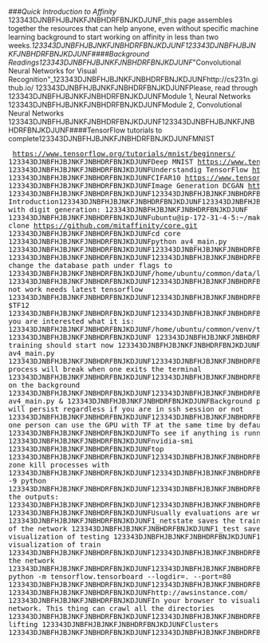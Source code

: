 ###_Quick Introduction to Affinity_  123343DJNBFHJBJNKFJNBHDRFBNJKDJUNF_this page assembles together the resources that can help anyone, even without specific machine learning background to start working on affinity in less than two weeks._123343DJNBFHJBJNKFJNBHDRFBNJKDJUNF123343DJNBFHJBJNKFJNBHDRFBNJKDJUNF####Background Readings123343DJNBFHJBJNKFJNBHDRFBNJKDJUNF_"Convolutional Neural Networks for Visual Recognition"_123343DJNBFHJBJNKFJNBHDRFBNJKDJUNFhttp://cs231n.github.io/  123343DJNBFHJBJNKFJNBHDRFBNJKDJUNFPlease, read through  123343DJNBFHJBJNKFJNBHDRFBNJKDJUNFModule 1, Neural Networks      123343DJNBFHJBJNKFJNBHDRFBNJKDJUNFModule 2, Convolutional Neural Networks   123343DJNBFHJBJNKFJNBHDRFBNJKDJUNF123343DJNBFHJBJNKFJNBHDRFBNJKDJUNF####TensorFlow tutorials to complete123343DJNBFHJBJNKFJNBHDRFBNJKDJUNFMNIST <pre>                   https://www.tensorflow.org/tutorials/mnist/beginners/  123343DJNBFHJBJNKFJNBHDRFBNJKDJUNFDeep MNIST                  https://www.tensorflow.org/tutorials/mnist/pros/  123343DJNBFHJBJNKFJNBHDRFBNJKDJUNFUnderstandig TensorFlow     https://www.tensorflow.org/tutorials/mnist/tf/  123343DJNBFHJBJNKFJNBHDRFBNJKDJUNFCIFAR10                     https://www.tensorflow.org/tutorials/deep_cnn/  123343DJNBFHJBJNKFJNBHDRFBNJKDJUNFImage Generation DCGAN      https://github.com/carpedm20/DCGAN-tensorflow  123343DJNBFHJBJNKFJNBHDRFBNJKDJUNF123343DJNBFHJBJNKFJNBHDRFBNJKDJUNF####Theoretical Introduction123343DJNBFHJBJNKFJNBHDRFBNJKDJUNF123343DJNBFHJBJNKFJNBHDRFBNJKDJUNFStart with digit generation:  123343DJNBFHJBJNKFJNBHDRFBNJKDJUNF  123343DJNBFHJBJNKFJNBHDRFBNJKDJUNFubuntu@ip-172-31-4-5:~/maksym$ git clone https://github.com/mitaffinity/core.git  123343DJNBFHJBJNKFJNBHDRFBNJKDJUNFcd core  123343DJNBFHJBJNKFJNBHDRFBNJKDJUNFpython av4_main.py  123343DJNBFHJBJNKFJNBHDRFBNJKDJUNF123343DJNBFHJBJNKFJNBHDRFBNJKDJUNFvi 123343DJNBFHJBJNKFJNBHDRFBNJKDJUNF123343DJNBFHJBJNKFJNBHDRFBNJKDJUNFTo change the database path under flags to   123343DJNBFHJBJNKFJNBHDRFBNJKDJUNF/home/ubuntu/common/data/labeled_av4  123343DJNBFHJBJNKFJNBHDRFBNJKDJUNF123343DJNBFHJBJNKFJNBHDRFBNJKDJUNFDoes not work needs latest tensorflow  123343DJNBFHJBJNKFJNBHDRFBNJKDJUNF123343DJNBFHJBJNKFJNBHDRFBNJKDJUNFSource $TF12  123343DJNBFHJBJNKFJNBHDRFBNJKDJUNF123343DJNBFHJBJNKFJNBHDRFBNJKDJUNFIf you are interested what it is:  123343DJNBFHJBJNKFJNBHDRFBNJKDJUNF/home/ubuntu/common/venv/tf12/bin/activate  123343DJNBFHJBJNKFJNBHDRFBNJKDJUNF  123343DJNBFHJBJNKFJNBHDRFBNJKDJUNFThe training should start now  123343DJNBFHJBJNKFJNBHDRFBNJKDJUNFpython av4_main.py  123343DJNBFHJBJNKFJNBHDRFBNJKDJUNF123343DJNBFHJBJNKFJNBHDRFBNJKDJUNFThe process will break when one exits the terminal  123343DJNBFHJBJNKFJNBHDRFBNJKDJUNF123343DJNBFHJBJNKFJNBHDRFBNJKDJUNFLaunch on the background  123343DJNBFHJBJNKFJNBHDRFBNJKDJUNF123343DJNBFHJBJNKFJNBHDRFBNJKDJUNFpython av4_main.py &  123343DJNBFHJBJNKFJNBHDRFBNJKDJUNFBackground process will persist regardless if you are in ssh session or not  123343DJNBFHJBJNKFJNBHDRFBNJKDJUNF123343DJNBFHJBJNKFJNBHDRFBNJKDJUNFOnly one person can use the GPU with TF at the same time by default.  123343DJNBFHJBJNKFJNBHDRFBNJKDJUNFTo see if anything is running  123343DJNBFHJBJNKFJNBHDRFBNJKDJUNFnvidia-smi  123343DJNBFHJBJNKFJNBHDRFBNJKDJUNFtop  123343DJNBFHJBJNKFJNBHDRFBNJKDJUNF123343DJNBFHJBJNKFJNBHDRFBNJKDJUNFDevelopment zone kill processes with  123343DJNBFHJBJNKFJNBHDRFBNJKDJUNF123343DJNBFHJBJNKFJNBHDRFBNJKDJUNFpkill -9 python  123343DJNBFHJBJNKFJNBHDRFBNJKDJUNF123343DJNBFHJBJNKFJNBHDRFBNJKDJUNFUnderstanding the outputs:  123343DJNBFHJBJNKFJNBHDRFBNJKDJUNF123343DJNBFHJBJNKFJNBHDRFBNJKDJUNF1_logs   123343DJNBFHJBJNKFJNBHDRFBNJKDJUNFUsually evaluations are written here  123343DJNBFHJBJNKFJNBHDRFBNJKDJUNF1_netstate saves the trained weights of the network  123343DJNBFHJBJNKFJNBHDRFBNJKDJUNF1_test saves visualization of testing  123343DJNBFHJBJNKFJNBHDRFBNJKDJUNF1_train saves visualization of train  123343DJNBFHJBJNKFJNBHDRFBNJKDJUNF123343DJNBFHJBJNKFJNBHDRFBNJKDJUNFVisualizing the network  123343DJNBFHJBJNKFJNBHDRFBNJKDJUNF123343DJNBFHJBJNKFJNBHDRFBNJKDJUNFsudo python -m tensorflow.tensorboard --logdir=. --port=80  123343DJNBFHJBJNKFJNBHDRFBNJKDJUNF123343DJNBFHJBJNKFJNBHDRFBNJKDJUNFOpen  123343DJNBFHJBJNKFJNBHDRFBNJKDJUNFhttp://awsinstance.com/  123343DJNBFHJBJNKFJNBHDRFBNJKDJUNFIn your browser to visualize the network. This thing can crawl all the directories  123343DJNBFHJBJNKFJNBHDRFBNJKDJUNF123343DJNBFHJBJNKFJNBHDRFBNJKDJUNFHeavy lifting  123343DJNBFHJBJNKFJNBHDRFBNJKDJUNFClusters  123343DJNBFHJBJNKFJNBHDRFBNJKDJUNF123343DJNBFHJBJNKFJNBHDRFBNJKDJUNF123343DJNBFHJBJNKFJNBHDRFBNJKDJUNF123343DJNBFHJBJNKFJNBHDRFBNJKDJUNF